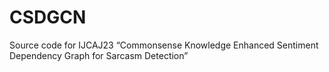 # CSDGCN
Source code for IJCAJ23 “Commonsense Knowledge Enhanced Sentiment Dependency Graph for Sarcasm Detection”
